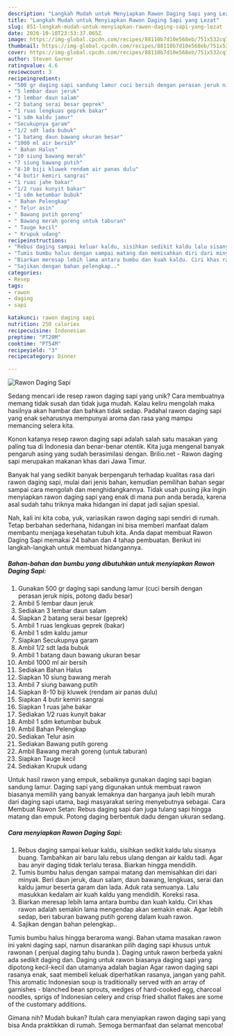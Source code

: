 ```yaml
---
description: "Langkah Mudah untuk Menyiapkan Rawon Daging Sapi yang Lezat"
title: "Langkah Mudah untuk Menyiapkan Rawon Daging Sapi yang Lezat"
slug: 851-langkah-mudah-untuk-menyiapkan-rawon-daging-sapi-yang-lezat
date: 2020-10-10T23:53:37.065Z
image: https://img-global.cpcdn.com/recipes/88110b7d10e568eb/751x532cq70/rawon-daging-sapi-foto-resep-utama.jpg
thumbnail: https://img-global.cpcdn.com/recipes/88110b7d10e568eb/751x532cq70/rawon-daging-sapi-foto-resep-utama.jpg
cover: https://img-global.cpcdn.com/recipes/88110b7d10e568eb/751x532cq70/rawon-daging-sapi-foto-resep-utama.jpg
author: Steven Garner
ratingvalue: 4.6
reviewcount: 3
recipeingredient:
- "500 gr daging sapi sandung lamur cuci bersih dengan perasan jeruk nipis potong dadu besar"
- "5 lembar daun jeruk"
- "3 lembar daun salam"
- "2 batang serai besar geprek"
- "1 ruas lengkuas geprek bakar"
- "1 sdm kaldu jamur"
- "Secukupnya garam"
- "1/2 sdt lada bubuk"
- "1 batang daun bawang ukuran besar"
- "1000 ml air bersih"
- " Bahan Halus"
- "10 siung bawang merah"
- "7 siung bawang putih"
- "8-10 biji kluwek rendam air panas dulu"
- "4 butir kemiri sangrai"
- "1 ruas jahe bakar"
- "1/2 ruas kunyit bakar"
- "1 sdm ketumbar bubuk"
- " Bahan Pelengkap"
- " Telur asin"
- " Bawang putih goreng"
- " Bawang merah goreng untuk taburan"
- " Tauge kecil"
- " Krupuk udang"
recipeinstructions:
- "Rebus daging sampai keluar kaldu, sisihkan sedikit kaldu lalu sisanya buang. Tambahkan air baru lalu rebus ulang dengan air kaldu tadi. Agar bau anyir daging tidak terlalu terasa. Biarkan hingga mendidih."
- "Tumis bumbu halus dengan sampai matang dan memisahkan diri dari minyak. Beri daun jeruk, daun salam, daun bawang, lengkuas, serai dan kaldu jamur beserta garam dan lada. Aduk rata semuanya. Lalu masukkan kedalam air kuah kaldu yang mendidih. Koreksi rasa."
- "Biarkan meresap lebih lama antara bumbu dan kuah kaldu. Ciri khas rawon adalah semakin lama mengendap akan semakin enak. Agar lebih sedap, beri taburan bawang putih goreng dalam kuah rawon."
- "Sajikan dengan bahan pelengkap.."
categories:
- Resep
tags:
- rawon
- daging
- sapi

katakunci: rawon daging sapi 
nutrition: 250 calories
recipecuisine: Indonesian
preptime: "PT20M"
cooktime: "PT54M"
recipeyield: "3"
recipecategory: Dinner

---
```



![Rawon Daging Sapi](https://img-global.cpcdn.com/recipes/88110b7d10e568eb/751x532cq70/rawon-daging-sapi-foto-resep-utama.jpg)

Sedang mencari ide resep rawon daging sapi yang unik? Cara membuatnya memang tidak susah dan tidak juga mudah. Kalau keliru mengolah maka hasilnya akan hambar dan bahkan tidak sedap. Padahal rawon daging sapi yang enak seharusnya mempunyai aroma dan rasa yang mampu memancing selera kita.

Konon katanya resep rawon daging sapi adalah salah satu masakan yang paling tua di Indonesia dan benar-benar otentik. Kita juga mengenal banyak pengaruh asing yang sudah berasimilasi dengan. Brilio.net - Rawon daging sapi merupakan makanan khas dari Jawa Timur.

Banyak hal yang sedikit banyak berpengaruh terhadap kualitas rasa dari rawon daging sapi, mulai dari jenis bahan, kemudian pemilihan bahan segar sampai cara mengolah dan menghidangkannya. Tidak usah pusing jika ingin menyiapkan rawon daging sapi yang enak di mana pun anda berada, karena asal sudah tahu triknya maka hidangan ini dapat jadi sajian spesial.


Nah, kali ini kita coba, yuk, variasikan rawon daging sapi sendiri di rumah. Tetap berbahan sederhana, hidangan ini bisa memberi manfaat dalam membantu menjaga kesehatan tubuh kita. Anda dapat membuat Rawon Daging Sapi memakai 24 bahan dan 4 tahap pembuatan. Berikut ini langkah-langkah untuk membuat hidangannya.

<!--inarticleads1-->

##### Bahan-bahan dan bumbu yang dibutuhkan untuk menyiapkan Rawon Daging Sapi:

1. Gunakan 500 gr daging sapi sandung lamur (cuci bersih dengan perasan jeruk nipis, potong dadu besar)
1. Ambil 5 lembar daun jeruk
1. Sediakan 3 lembar daun salam
1. Siapkan 2 batang serai besar (geprek)
1. Ambil 1 ruas lengkuas geprek (bakar)
1. Ambil 1 sdm kaldu jamur
1. Siapkan Secukupnya garam
1. Ambil 1/2 sdt lada bubuk
1. Ambil 1 batang daun bawang ukuran besar
1. Ambil 1000 ml air bersih
1. Sediakan  Bahan Halus
1. Siapkan 10 siung bawang merah
1. Ambil 7 siung bawang putih
1. Siapkan 8-10 biji kluwek (rendam air panas dulu)
1. Siapkan 4 butir kemiri sangrai
1. Siapkan 1 ruas jahe bakar
1. Sediakan 1/2 ruas kunyit bakar
1. Ambil 1 sdm ketumbar bubuk
1. Ambil  Bahan Pelengkap
1. Sediakan  Telur asin
1. Sediakan  Bawang putih goreng
1. Ambil  Bawang merah goreng (untuk taburan)
1. Siapkan  Tauge kecil
1. Sediakan  Krupuk udang


Untuk hasil rawon yang empuk, sebaiknya gunakan daging sapi bagian sandung lamur. Daging sapi yang digunakan untuk membuat rawon biasanya memilih yang banyak lemaknya dan harganya jauh lebih murah dari daging sapi utama, bagi masyarakat sering menyebutnya sebagai. Cara Membuat Rawon Setan: Rebus daging sapi dan juga tulang sapi hingga matang dan empuk. Potong daging berbentuk dadu dengan ukuran sedang. 

<!--inarticleads2-->

##### Cara menyiapkan Rawon Daging Sapi:

1. Rebus daging sampai keluar kaldu, sisihkan sedikit kaldu lalu sisanya buang. Tambahkan air baru lalu rebus ulang dengan air kaldu tadi. Agar bau anyir daging tidak terlalu terasa. Biarkan hingga mendidih.
1. Tumis bumbu halus dengan sampai matang dan memisahkan diri dari minyak. Beri daun jeruk, daun salam, daun bawang, lengkuas, serai dan kaldu jamur beserta garam dan lada. Aduk rata semuanya. Lalu masukkan kedalam air kuah kaldu yang mendidih. Koreksi rasa.
1. Biarkan meresap lebih lama antara bumbu dan kuah kaldu. Ciri khas rawon adalah semakin lama mengendap akan semakin enak. Agar lebih sedap, beri taburan bawang putih goreng dalam kuah rawon.
1. Sajikan dengan bahan pelengkap..


Tumis bumbu halus hingga beraroma wangi. Bahan utama masakan rawon ini yakni daging sapi, namun disarankan pilih daging sapi khusus untuk rawonan ( penjual daging tahu bunda ). Daging untuk rawon berbeda yakni ada sedikit daging dan. Daging untuk rawon biasanya daging sapi yang dipotong kecil-kecil dan utamanya adalah bagian Agar rawon daging sapi rasanya enak, saat membeli keluak diperhatikan rasanya, jangan yang pahit. This aromatic Indonesian soup is traditionally served with an array of garnishes - blanched bean sprouts, wedges of hard-cooked egg, charcoal noodles, sprigs of Indonesian celery and crisp fried shallot flakes are some of the customary additions. 

Gimana nih? Mudah bukan? Itulah cara menyiapkan rawon daging sapi yang bisa Anda praktikkan di rumah. Semoga bermanfaat dan selamat mencoba!
